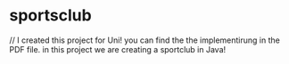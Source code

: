 # sportsclub
// I created this project for Uni! you can find the the implementirung in the PDF file. in this project we are creating a sportclub in Java! 
